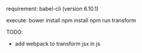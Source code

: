 requirement: babel-cli (version 6.10.1)

execute: 
bower install
npm install
npm run transform 

 TODO:
  - add webpack to transform jsx in js 